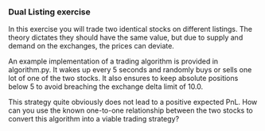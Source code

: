### Dual Listing exercise

In this exercise you will trade two identical stocks on different listings. The theory dictates they should have the same value, but due to supply and demand on the exchanges, the prices can deviate.

An example implementation of a trading algorithm is provided in algorithm.py. It wakes up every 5 seconds and randomly buys or sells one lot of one of the two stocks. It also ensures to keep absolute positions below 5 to avoid breaching the exchange delta limit of 10.0.

This strategy quite obviously does not lead to a positive expected PnL. How can you use the known one-to-one relationship between the two stocks to convert this algorithm into a viable trading strategy?